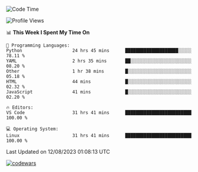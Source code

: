 <!--START_SECTION:waka-->
![Code Time](http://img.shields.io/badge/Code%20Time-283%20hrs%2017%20mins-blue)

![Profile Views](http://img.shields.io/badge/Profile%20Views-0-blue)

📊 **This Week I Spent My Time On** 

```text
💬 Programming Languages: 
Python                   24 hrs 45 mins      ████████████████████░░░░░   78.11 % 
YAML                     2 hrs 35 mins       ██░░░░░░░░░░░░░░░░░░░░░░░   08.20 % 
Other                    1 hr 38 mins        █░░░░░░░░░░░░░░░░░░░░░░░░   05.18 % 
HTML                     44 mins             █░░░░░░░░░░░░░░░░░░░░░░░░   02.32 % 
JavaScript               41 mins             █░░░░░░░░░░░░░░░░░░░░░░░░   02.20 % 

🔥 Editors: 
VS Code                  31 hrs 41 mins      █████████████████████████   100.00 % 

💻 Operating System: 
Linux                    31 hrs 41 mins      █████████████████████████   100.00 % 
```


 Last Updated on 12/08/2023 01:08:13 UTC
<!--END_SECTION:waka-->
[![codewars](https://www.codewars.com/users/Delitel/badges/large)](https://www.codewars.com/users/Delitel)   
